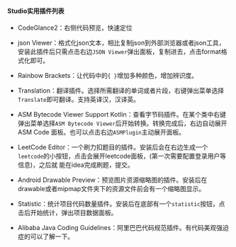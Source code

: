 
#### Studio实用插件列表

* CodeGlance2：右侧代码预览，快速定位

* json Viewer：格式化json文本，相比复制json到外部浏览器或者json工具，安装此插件后只需点击右边`JSON Viewer`弹出面板，复制进去，点击format格式化即可。

* Rainbow Brackets：让代码中的`{ }`增加多种颜色，增加辨识度。

* Translation：翻译插件。选择所需翻译的单词或者片段，右键弹出菜单选择`Translate`即可翻译。支持英译汉，汉译英。

* ASM Bytecode Viewer Support Kotlin：查看字节码插件。在某个类中右键弹出菜单选择`ASM Bytecode Viewer`后开始转换。转换完成后，右边自动展开ASM Code
  面板。也可以点击右边`ASMPlugin`主动展开面板。

* LeetCode Editor：一个刷力扣题目的插件。安装后会在右边生成一个`leetcode`的小按钮，点击会展开leetcode面板，(第一次需要配置登录用户等信息)，之后就
  能在idea完成刷题，提交。

* Android Drawable Preview：预览图片资源缩略图的插件。安装后在drawable或者mipmap文件夹下的资源文件前会有一个缩略图显示。

* Statistic：统计项目代码数量插件。安装后在底部有一个`statistic`按钮，点击后开始统计，弹出项目数据面板。

* Alibaba Java Coding Guidelines：阿里巴巴代码规范插件。有代码美观强迫症的可以了解一下。